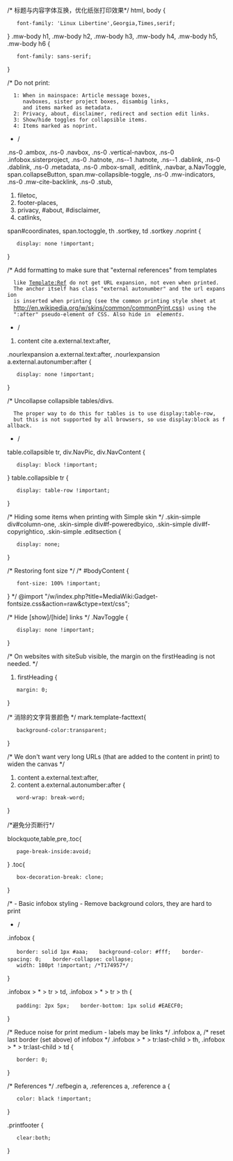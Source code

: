 /\* 标题与内容字体互换，优化纸张打印效果\*/ html, body {

`   font-family: 'Linux Libertine',Georgia,Times,serif;`

} .mw-body h1, .mw-body h2, .mw-body h3, .mw-body h4, .mw-body h5,
.mw-body h6 {

`   font-family: sans-serif;`

}

/\* Do not print:

`  1: When in mainspace: Article message boxes,`
`     navboxes, sister project boxes, disambig links,`
`     and items marked as metadata.`
`  2: Privacy, about, disclaimer, redirect and section edit links.`
`  3: Show/hide toggles for collapsible items.`
`  4: Items marked as noprint.`

  - /

.ns-0 .ambox, .ns-0 .navbox, .ns-0 .vertical-navbox, .ns-0
.infobox.sisterproject, .ns-0 .hatnote, .ns--1 .hatnote, .ns--1
.dablink, .ns-0 .dablink, .ns-0 .metadata, .ns-0 .mbox-small, .editlink,
.navbar, a.NavToggle, span.collapseButton, span.mw-collapsible-toggle,
.ns-0 .mw-indicators, .ns-0 .mw-cite-backlink, .ns-0 .stub,

1.  filetoc,
2.  footer-places,
3.  privacy, \#about, \#disclaimer,
4.  catlinks,

span\#coordinates, span.toctoggle, th .sortkey, td .sortkey .noprint {

`   display: none !important;`

}

/\* Add formatting to make sure that "external references" from
templates

`  like `[`Template:Ref`](https://zh.wikipedia.org/wiki/Template:Ref "wikilink")` do not get URL expansion, not even when printed.`
`  The anchor itself has class "external autonumber" and the url expansion`
`  is inserted when printing (see the common printing style sheet at`
`  `<http://en.wikipedia.org/w/skins/common/commonPrint.css>`) using the`
`  ":after" pseudo-element of CSS. Also hide in `<cite>` elements.`

  - /

<!-- end list -->

1.  content cite a.external.text:after,

.nourlexpansion a.external.text:after, .nourlexpansion
a.external.autonumber:after {

`   display: none !important;`

}

/\* Uncollapse collapsible tables/divs.

`  The proper way to do this for tables is to use display:table-row,`
`  but this is not supported by all browsers, so use display:block as fallback.`

  - /

table.collapsible tr, div.NavPic, div.NavContent {

`   display: block !important;`

} table.collapsible tr {

`   display: table-row !important;`

}

/\* Hiding some items when printing with Simple skin \*/ .skin-simple
div\#column-one, .skin-simple div\#f-poweredbyico, .skin-simple
div\#f-copyrightico, .skin-simple .editsection {

`   display: none; `

}

/\* Restoring font size \*/ /\* \#bodyContent {

`   font-size: 100% !important;`

} \*/ @import
"/w/index.php?title=MediaWiki:Gadget-fontsize.css\&action=raw\&ctype=text/css";

/\* Hide \[show\]/\[hide\] links \*/ .NavToggle {

`   display: none !important;`

}

/\* On websites with siteSub visible, the margin on the firstHeading is
not needed. \*/

1.  firstHeading {

`   margin: 0;`

}

/\* 消除的文字背景颜色 \*/ mark.template-facttext{

`   background-color:transparent;`

}

/\* We don't want very long URLs (that are added to the content in
print) to widen the canvas \*/

1.  content a.external.text:after,
2.  content a.external.autonumber:after {

`   word-wrap: break-word;`

}

/\*避免分页断行\*/

blockquote,table,pre,.toc{

`   page-break-inside:avoid;`

} .toc{

`   box-decoration-break: clone;`

}

/\* - Basic infobox styling - Remove background colors, they are hard to
print

  - /

.infobox {

`   border: solid 1px #aaa;`
`   background-color: #fff;`
`   border-spacing: 0;`
`   border-collapse: collapse;`
`   width: 180pt !important; /*T174957*/`

}

.infobox \> \* \> tr \> td, .infobox \> \* \> tr \> th {

`   padding: 2px 5px;`
`   border-bottom: 1px solid #EAECF0;       `

}

/\* Reduce noise for print medium - labels may be links \*/ .infobox a,
/\* reset last border (set above) of infobox \*/ .infobox \> \* \>
tr:last-child \> th, .infobox \> \* \> tr:last-child \> td {

`   border: 0;`

}

/\* References \*/ .refbegin a, .references a, .reference a {

`   color: black !important;`

}

.printfooter {

`   clear:both;`

}